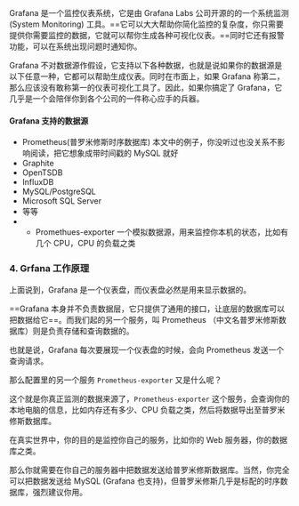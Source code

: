 Grafana 是一个监控仪表系统，它是由 Grafana Labs 公司开源的的一个系统监测 (System Monitoring) 工具。==它可以大大帮助你简化监控的复杂度，你只需要提供你需要监控的数据，它就可以帮你生成各种可视化仪表。==同时它还有报警功能，可以在系统出现问题时通知你。

Grafana 不对数据源作假设，它支持以下各种数据，也就是说如果你的数据源是以下任意一种，它都可以帮助生成仪表。同时在市面上，如果 Grafana 称第二，那么应该没有敢称第一的仪表可视化工具了。因此，如果你搞定了 Grafana，它几乎是一个会陪伴你到各个公司的一件称心应手的兵器。

#### **Grafana 支持的数据源**

- Prometheus(普罗米修斯时序数据库) 本文中的例子，你没听过也没关系不影响阅读，把它想象成带时间戳的 MySQL 就好
- Graphite
- OpenTSDB
- InfluxDB
- MySQL/PostgreSQL
- Microsoft SQL Server
- 等等
- - Promethues-exporter 一个模拟数据源，用来监控你本机的状态，比如有几个 CPU，CPU 的负载之类

### 4. Grfana 工作原理

上面说到，Grafana 是一个仪表盘，而仪表盘必然是用来显示数据的。

==Grafana 本身并不负责数据层，它只提供了通用的接口，让底层的数据库可以把数据给它==。而我们起的另一个服务，叫 Prometheus （中文名普罗米修斯数据库）则是负责存储和查询数据的。

也就是说，Grafana 每次要展现一个仪表盘的时候，会向 Prometheus 发送一个查询请求。

那么配置里的另一个服务 `Prometheus-exporter` 又是什么呢？

这个就是你真正监测的数据来源了，`Prometheus-exporter` 这个服务，会查询你的本地电脑的信息，比如内存还有多少、CPU 负载之类，然后将数据导出至普罗米修斯数据库。

在真实世界中，你的目的是监控你自己的服务，比如你的 Web 服务器，你的数据库之类。

那么你就需要在你自己的服务器中把数据发送给普罗米修斯数据库。当然，你完全可以把数据发送给 MySQL (Grafana 也支持)，但普罗米修斯几乎是标配的时序数据库，强烈建议你用。